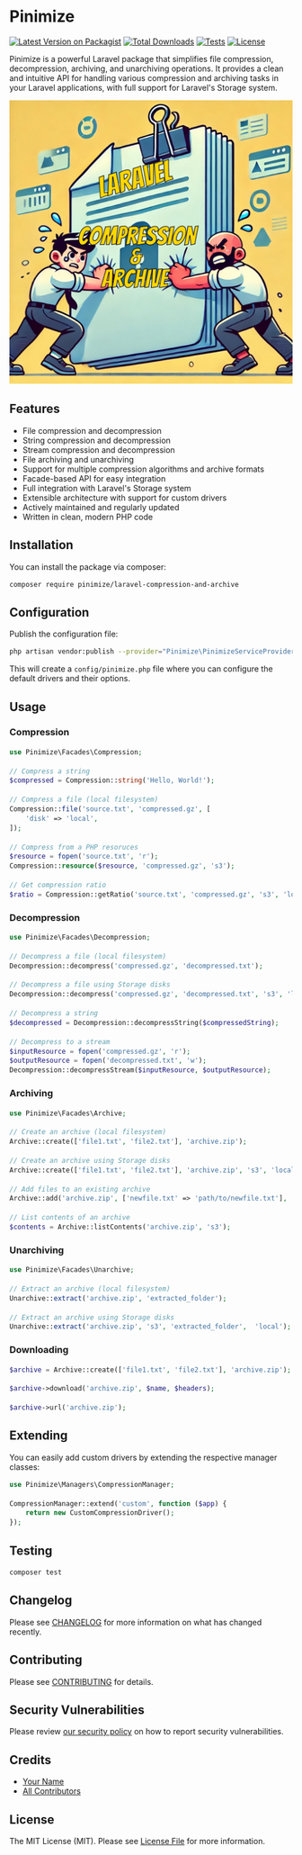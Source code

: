 # Pinimize

[![Latest Version on Packagist](https://img.shields.io/packagist/v/pinimize/laravel-compression-and-archive.svg?style=flat-square)](https://packagist.org/packages/pinimize/laravel-compression-and-archive)
[![Total Downloads](https://img.shields.io/packagist/dt/pinimize/laravel-compression-and-archive.svg?style=flat-square)](https://packagist.org/packages/pinimize/laravel-compression-and-archive)
[![Tests](https://github.com/pinimize/laravel-compression-and-archive/actions/workflows/phpunit.yml/badge.svg?branch=main)](https://github.com/pinimize/laravel-compression-and-archive/actions/workflows/phpunit.yml)
[![License](https://img.shields.io/packagist/l/pinimize/laravel-compression-and-archive.svg?style=flat-square)](https://packagist.org/packages/pinimize/laravel-compression-and-archive)

Pinimize is a powerful Laravel package that simplifies file compression, decompression, archiving, and unarchiving operations. It provides a clean and intuitive API for handling various compression and archiving tasks in your Laravel applications, with full support for Laravel's Storage system.

<p align="center"><img src="/docs/logo.jpg" alt="Logo with brown western bar doors with western scene in background and text that says: Saloon, Your Lone Star of your API integrations"></p>

## Features

- File compression and decompression
- String compression and decompression
- Stream compression and decompression
- File archiving and unarchiving
- Support for multiple compression algorithms and archive formats
- Facade-based API for easy integration
- Full integration with Laravel's Storage system
- Extensible architecture with support for custom drivers
- Actively maintained and regularly updated
- Written in clean, modern PHP code

## Installation

You can install the package via composer:

```bash
composer require pinimize/laravel-compression-and-archive
```

## Configuration

Publish the configuration file:

```bash
php artisan vendor:publish --provider="Pinimize\PinimizeServiceProvider" --tag="config"
```

This will create a `config/pinimize.php` file where you can configure the default drivers and their options.

## Usage

### Compression

```php
use Pinimize\Facades\Compression;

// Compress a string
$compressed = Compression::string('Hello, World!');

// Compress a file (local filesystem)
Compression::file('source.txt', 'compressed.gz', [
    'disk' => 'local',
]);

// Compress from a PHP resoruces
$resource = fopen('source.txt', 'r');
Compression::resource($resource, 'compressed.gz', 's3');

// Get compression ratio
$ratio = Compression::getRatio('source.txt', 'compressed.gz', 's3', 'local');
```

### Decompression

```php
use Pinimize\Facades\Decompression;

// Decompress a file (local filesystem)
Decompression::decompress('compressed.gz', 'decompressed.txt');

// Decompress a file using Storage disks
Decompression::decompress('compressed.gz', 'decompressed.txt', 's3', 'local');

// Decompress a string
$decompressed = Decompression::decompressString($compressedString);

// Decompress to a stream
$inputResource = fopen('compressed.gz', 'r');
$outputResource = fopen('decompressed.txt', 'w');
Decompression::decompressStream($inputResource, $outputResource);
```

### Archiving

```php
use Pinimize\Facades\Archive;

// Create an archive (local filesystem)
Archive::create(['file1.txt', 'file2.txt'], 'archive.zip');

// Create an archive using Storage disks
Archive::create(['file1.txt', 'file2.txt'], 'archive.zip', 's3', 'local');

// Add files to an existing archive
Archive::add('archive.zip', ['newfile.txt' => 'path/to/newfile.txt'], 'local', 's3');

// List contents of an archive
$contents = Archive::listContents('archive.zip', 's3');
```

### Unarchiving

```php
use Pinimize\Facades\Unarchive;

// Extract an archive (local filesystem)
Unarchive::extract('archive.zip', 'extracted_folder');

// Extract an archive using Storage disks
Unarchive::extract('archive.zip', 's3', 'extracted_folder',  'local');
```

### Downloading

```php
$archive = Archive::create(['file1.txt', 'file2.txt'], 'archive.zip');

$archive->download('archive.zip', $name, $headers);

$archive->url('archive.zip');
```

## Extending

You can easily add custom drivers by extending the respective manager classes:

```php
use Pinimize\Managers\CompressionManager;

CompressionManager::extend('custom', function ($app) {
    return new CustomCompressionDriver();
});
```

## Testing

```bash
composer test
```

## Changelog

Please see [CHANGELOG](CHANGELOG.md) for more information on what has changed recently.

## Contributing

Please see [CONTRIBUTING](.github/CONTRIBUTING.md) for details.

## Security Vulnerabilities

Please review [our security policy](../../security/policy) on how to report security vulnerabilities.

## Credits

- [Your Name](https://github.com/yourgithubhandle)
- [All Contributors](../../contributors)

## License

The MIT License (MIT). Please see [License File](LICENSE.md) for more information.